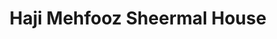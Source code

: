 ---
title: "Haji Mehfooz Sheermal House"
url: /hydrabd/haji-mehfooz-sheermal-house-airport-road/
shop: Bäckerei
---